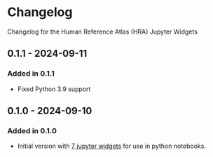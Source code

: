 # Changelog

Changelog for the Human Reference Atlas (HRA) Jupyter Widgets

## 0.1.1 - 2024-09-11

### Added in 0.1.1

- Fixed Python 3.9 support

## 0.1.0 - 2024-09-10

### Added in 0.1.0

- Initial version with [7 jupyter widgets](https://github.com/x-atlas-consortia/hra-jupyter-widgets/blob/main/src/hra_jupyter_widgets/widgets/__init__.py#L9) for use in python notebooks.
